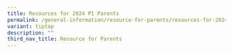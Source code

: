 ```yaml
---
title: Resources for 2024 P1 Parents
permalink: /general-information/resource-for-parents/resources-for-2024-p1-parents/
variant: tiptap
description: ""
third_nav_title: Resource for Parents
---
```

